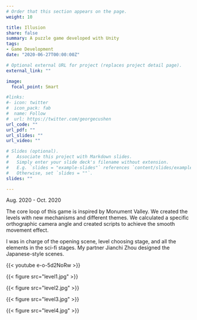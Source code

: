 ```yaml
---
# Order that this section appears on the page.
weight: 10

title: Illusion
share: false
summary: A puzzle game developed with Unity
tags:
- Game Development
date: "2020-06-27T00:00:00Z"

# Optional external URL for project (replaces project detail page).
external_link: ""

image:
  focal_point: Smart

#links:
#- icon: twitter
#  icon_pack: fab
#  name: Follow
#  url: https://twitter.com/georgecushen
url_code: ""
url_pdf: ""
url_slides: ""
url_video: ""

# Slides (optional).
#   Associate this project with Markdown slides.
#   Simply enter your slide deck's filename without extension.
#   E.g. `slides = "example-slides"` references `content/slides/example-slides.md`.
#   Otherwise, set `slides = ""`.
slides: ""

---
```




Aug. 2020 - Oct. 2020

The core loop of this game is inspired by Monument Valley. We created the levels with new mechanisms and different themes. We calculated a specific orthographic camera angle and created scripts to achieve the smooth movement effect.

I was in charge of the opening scene, level choosing stage, and all the elements in the sci-fi stages. My partner Jianchi Zhou designed the Japanese-style scenes.

{{< youtube e-o-5d2NoRw >}}

{{< figure src="level1.jpg" >}}

{{< figure src="level2.jpg" >}}

{{< figure src="level3.jpg" >}}

{{< figure src="level4.jpg" >}}